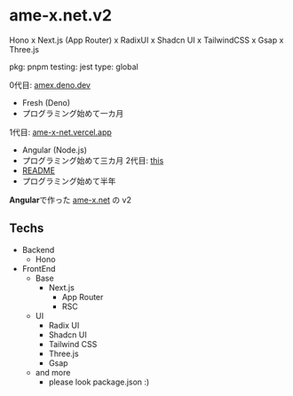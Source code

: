 # ame-x.net.v2
Hono x Next.js (App Router) x RadixUI x Shadcn UI x TailwindCSS x Gsap x Three.js

pkg: pnpm
testing: jest
type: global

0代目: [amex.deno.dev](https://amex.deno.dev)
  - Fresh (Deno)
  - プログラミング始めて一カ月

1代目: [ame-x-net.vercel.app](ame-x-net.vercel.app)
  - Angular (Node.js)
  - プログラミング始めて三カ月
2代目: [this](/)
  - [README](/README.md)
  - プログラミング始めて半年

**Angular**で作った [ame-x.net](https://github.com/EdamAme-x/ame-x.net) の v2

## Techs

- Backend
  - Hono
- FrontEnd
  - Base
    - Next.js
      - App Router
      - RSC
  - UI
    - Radix UI
    - Shadcn UI
    - Tailwind CSS
    - Three.js
    - Gsap
  - and more
    - please look package.json :)
